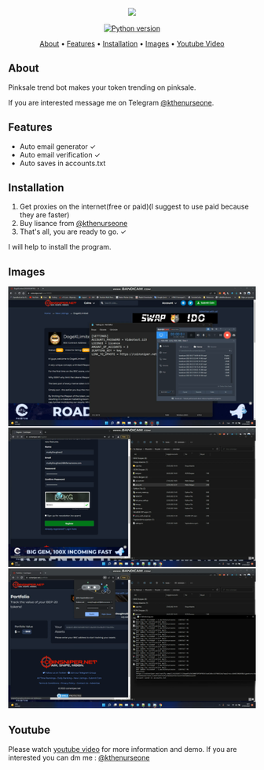 <p align="center"><a href="https://youtu.be/2llCdJTj9Co" target="_blank"><img src="https://github.com/kthenurseone/coinsniper_account_creator/blob/main/coinsniper_creator.gif
?raw=true"></a></p>

<p align="center">
    <a href="https://www.python.org/downloads/release/python-380/"><img src="https://img.shields.io/badge/python-3.8-blue.svg?style=plastic" alt="Python version"></a>
</p>

<p align="center">
  <a href="#about">About</a>
  •
  <a href="#features">Features</a>
  •
  <a href="#installation">Installation</a>
  •
  <a href="#images">Images</a>
  •
  <a href="#youtube">Youtube Video</a>
</p>

## About
Pinksale trend bot makes your token trending on pinksale.

If you are interested message me on Telegram [@kthenurseone](https://t.me/kthenurseone). 

## Features
- Auto email generator ✓
- Auto email verification ✓
- Auto saves in accounts.txt


## Installation
1) Get proxies on the internet(free or paid)(I suggest to use paid because they are faster)
2) Buy lisance from [@kthenurseone](https://t.me/kthenurseone)
3) That's all, you are ready to go. ✓




I will help to install the program.


## Images
![Dextool_Bot](https://github.com/kthenurseone/coinsniper_account_creator/blob/main/1.png?raw=true)
![Dextool_Bot](https://github.com/kthenurseone/coinsniper_account_creator/blob/main/2.png?raw=true)
![Dextool_Bot](https://github.com/kthenurseone/coinsniper_account_creator/blob/main/3.png?raw=true)



## Youtube
Please watch [youtube video](https://youtu.be/2llCdJTj9Co) for more information and demo. If you are interested you can dm me : [@kthenurseone](https://t.me/kthenurseone)
